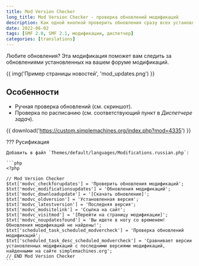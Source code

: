```yaml
---
title: Mod Version Checker
long_title: Mod Version Checker - проверка обновлений модификаций
description: Как одной кнопкой проверить обновления сразу всех установленных модификаций?
date: 2022-06-02
tags: [SMF 2.0, SMF 2.1, модификации, диспетчер]
categories: [translations]
---
```


Любите обновления? Эта модификация поможет вам следить за обновлениями установленных на вашем форуме модификаций.

<!-- more -->

{{ img('Пример страницы новостей', 'mod_updates.png') }}

## Особенности

- Ручная проверка обновлений (см. скриншот).
- Проверка по расписанию (см. соответствующий пункт в _Диспетчере задач_).

{{ download('https://custom.simplemachines.org/index.php?mod=4335') }}

??? Русификация

    Добавить в файл `Themes/default/languages/Modifications.russian.php`:

    ```php
    <?php

    // Mod Version Checker
    $txt['modvc_checkforupdates'] = 'Проверить обновления модификаций';
    $txt['modvc_modificationsupdates'] = 'Обновления модификаций';
    $txt['modvc_downloadupdate'] = '[Скачать обновление]';
    $txt['modvc_oldversion'] = 'Установленная версия';
    $txt['modvc_latestversion'] = 'Последняя версия';
    $txt['modvc_modsitelink'] = 'Ссылка на сайт';
    $txt['modvc_visitmod'] = '[Перейти на страницу модификации]';
    $txt['modvc_noupdatesfound'] = 'Вы идете в ногу со временем! Обновления модификаций не найдены!';
    $txt['scheduled_task_scheduled_modvercheck'] = 'Проверка обновлений модификаций';
    $txt['scheduled_task_desc_scheduled_modvercheck'] = 'Сравнивает версии установленных модификаций с последними версиями модификаций, найденными на сайте simplemachines.org';
    // END Mod Version Checker
    ```
